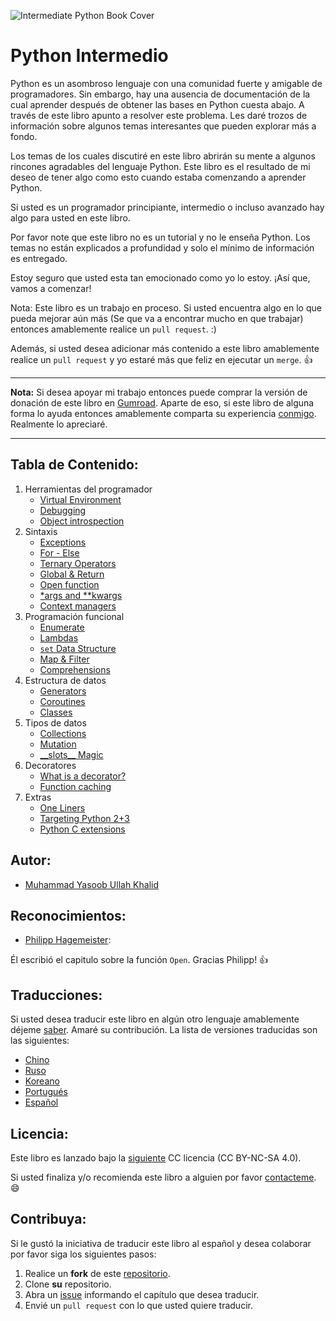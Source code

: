 ![Intermediate Python Book Cover](_static/cover.png)

Python Intermedio
===================

Python es un asombroso lenguaje con una comunidad fuerte y amigable de programadores. Sin embargo, hay una ausencia de documentación de la cual aprender después de obtener las bases en Python cuesta abajo. A través de este libro apunto a resolver este problema. Les daré trozos de información sobre algunos temas interesantes que pueden explorar más a fondo.

Los temas de los cuales discutiré en este libro abrirán su mente a algunos rincones agradables del lenguaje Python. Este libro es el resultado de mi deseo de tener algo como esto cuando estaba comenzando a aprender Python.

Si usted es un programador principiante, intermedio o incluso avanzado hay algo para usted en este libro.

Por favor note que este libro no es un tutorial y no le enseña Python. Los temas no están explicados a profundidad y solo el mínimo de información es entregado.

Estoy seguro que usted esta tan emocionado como yo lo estoy. ¡Así que, vamos a comenzar!

Nota: Este libro es un trabajo en proceso. Si usted encuentra algo en lo que pueda mejorar aún más (Se que va a encontrar mucho en que trabajar) entonces amablemente realice un `pull request`. :)

Además, si usted desea adicionar más contenido a este libro amablemente realice un `pull request` y yo estaré más que feliz en ejecutar un `merge`. :+1:

-------------------

**Nota:** Si desea apoyar mi trabajo entonces puede comprar la versión de donación de este libro en [Gumroad](https://gum.co/intermediate_python). Aparte de eso, si este libro de alguna forma lo ayuda entonces amablemente comparta su experiencia [conmigo](mailto:yasoob.khld@gmail.com). Realmente lo apreciaré.


-------------------

Tabla de Contenido:
-------------------

1) Herramientas del programador
    - [Virtual Environment](virtual_environment.rst)
    - [Debugging](debugging.rst)
    - [Object introspection](object_introspection.rst)
2) Sintaxis
    - [Exceptions](exceptions.rst)
    - [For - Else](for_-_else.rst)
    - [Ternary Operators](ternary_operators.rst)
    - [Global & Return](global_&_return.rst)
    - [Open function](open_function.rst)
    - [\*args and \*\*kwargs](args_and_kwargs.rst)
    - [Context managers](context_managers.rst)
3) Programación funcional
    - [Enumerate](enumerate.rst)
    - [Lambdas](lambdas.rst)
    - [``set`` Data Structure](set_-_data_structure.rst)
    - [Map & Filter](map_filter.rst)
    - [Comprehensions](comprehensions.rst)
4) Estructura de datos
    - [Generators](generators.rst)
    - [Coroutines](coroutines.rst)
    - [Classes](classes.rst)
5) Tipos de datos
    - [Collections](collections.rst)
    - [Mutation](mutation.rst)
    - [\_\_slots\_\_ Magic](__slots__magic.rst)
6) Decoratores
    - [What is a decorator?](decorators.rst)
    - [Function caching](function_caching.rst)
7) Extras
    - [One Liners](one_liners.rst)
    - [Targeting Python 2+3](targeting_python_2_3.rst)
    - [Python C extensions](python_c_extension.rst)

Autor:
------

- [Muhammad Yasoob Ullah Khalid](https://github.com/yasoob)

Reconocimientos:
----------------

- [Philipp Hagemeister](https://github.com/phihag):

Él escribió el capitulo sobre la función `Open`. Gracias Philipp! :+1:

Traducciones:
-------------
Si usted desea traducir este libro en algún otro lenguaje amablemente déjeme [saber](mailto:yasoob.khld@gmail.com). Amaré su contribución. La lista de versiones traducidas son las siguientes:

- [Chino](https://github.com/eastlakeside/interpy-zh)
- [Ruso](https://github.com/lancelote/interpy-ru)
- [Koreano](https://github.com/DDanggle/interpy-kr)
- [Portugués](https://github.com/joanasouza/intermediatePython)
- [Español](https://github.com/virtualdvid/interpy-es)

Licencia:
---------

Este libro es lanzado bajo la [siguiente](http://creativecommons.org/licenses/by-nc-sa/4.0/) CC licencia (CC BY-NC-SA 4.0).

Si usted finaliza y/o recomienda este libro a alguien por favor [contacteme](mailto:yasoob.khld@gmail.com). :smile:

Contribuya:
-----------

Si le gustó la iniciativa de traducir este libro al español y desea colaborar por favor siga los siguientes pasos:

1. Realice un **fork** de este [repositorio](https://github.com/virtualdvid/interpy-es`).
2. Clone **su** repositorio.
3. Abra un [issue](https://github.com/virtualdvid/interpy-es/issues) informando el capítulo que desea traducir.
5. Envié un `pull request` con lo que usted quiere traducir.